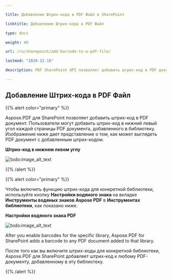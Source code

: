 ```yaml
---

title: Добавление Штрих-кода в PDF Файл в SharePoint

linktitle: Добавление Штрих-кода в PDF Файл

type: docs

weight: 40

url: /ru/sharepoint/add-barcode-to-a-pdf-file/

lastmod: "2020-12-16"

description: PDF SharePoint API позволяет добавить штрих-код в PDF документ, как показано на изображении ниже.

---
```




## **Добавление Штрих-кода в PDF Файл**



{{% alert color="primary" %}}



Aspose.PDF для SharePoint позволяет добавить штрих-код в PDF документ. Пользователи могут добавить штрих-код в нижний левый угол каждой страницы PDF документа, добавленного в библиотеку. Изображение ниже дает представление о том, как может выглядеть PDF документ с добавленным штрих-кодом.



**Штрих-код в нижнем левом углу**



![todo:image_alt_text](add-barcode-to-a-pdf-file_1.png)



{{% /alert %}}



{{% alert color="primary" %}}



Чтобы включить функцию штрих-кода для конкретной библиотеки, используйте кнопку **Настройки водяного знака** на вкладке **Инструменты водяных знаков Aspose PDF** в **Инструментах библиотеки**, как показано ниже.



**Настройки водяного знака PDF**




![todo:image_alt_text](add-barcode-to-a-pdf-file_2.png)

After you enable barcodes for the specific library, Aspose.PDF for SharePoint adds a barcode to any PDF document added to that library.

После того как вы включите штрих-коды для конкретной библиотеки, Aspose.PDF для SharePoint добавляет штрих-код к любому PDF-документу, добавленному в эту библиотеку.

{{% /alert %}}